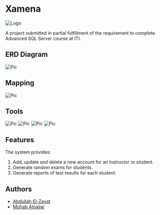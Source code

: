 # Xamena

![Logo](https://imgur.com/ls2RAW6.png)

A project submitted in partial fulfillment of the requirement to complete Advanced SQL Server course at ITI.

## ERD Diagram

![Pic](https://imgur.com/JI1qoez.png)

## Mapping
![Pic](https://imgur.com/gaxiZHY.png)

## Tools
![Pic](https://imgur.com/qrNlEGV.png)
![Pic](https://imgur.com/UN2OvHU.png)
![Pic](https://imgur.com/E4EmjV9.png)
![Pic](https://imgur.com/k6IV20M.png)

## Features
The system provides:
1. Add, update and delete a new account for an instructor or student.
2. Generate random exams for students.
3. Generate reports of test results for each student.
## Authors

- [Abdullah El-Zayat](https://github.com/AbdullahElZayat23)
- [Mohab Alnajjar](https://github.com/mo662008)
